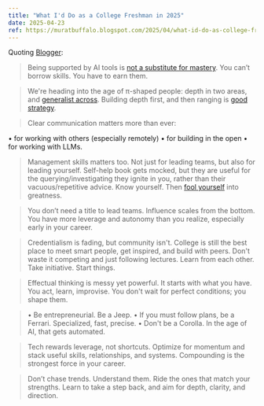 ```yaml
---
title: "What I'd Do as a College Freshman in 2025"
date: 2025-04-23
ref: https://muratbuffalo.blogspot.com/2025/04/what-id-do-as-college-freshman.html?utm_source=tldrnewsletter
---
```



Quoting [Blogger](https://muratbuffalo.blogspot.com/2025/04/what-id-do-as-college-freshman.html?utm_source=tldrnewsletter):

> Being supported by AI tools is [not a substitute for mastery](https://muratbuffalo.blogspot.com/2018/03/master-your-tools.html). You can’t borrow skills. You have to earn them.

> We're heading into the age of π-shaped people: depth in two areas, and [generalist across](https://muratbuffalo.blogspot.com/2019/06/book-review-range-why-generalists.html  ). Building depth first, and then ranging is [good strategy](https://muratbuffalo.blogspot.com/2024/01/recent-reads.html).

> Clear communication matters more than ever:

•   for working with others (especially remotely)
•   for building in the open
•   for working with LLMs.

> Management skills matters too. Not just for leading teams, but also for leading yourself. Self-help book gets mocked, but they are useful for the querying/investigating they ignite in you, rather than their vacuous/repetitive advice. Know yourself. Then [fool yourself](https://muratbuffalo.blogspot.com/2016/01/fool-yourself.html) into greatness.

> You don’t need a title to lead teams. Influence scales from the bottom. You have more leverage and autonomy than you realize, especially early in your career.

> Credentialism is fading, but community isn't. College is still the best place to meet smart people, get inspired, and build with peers. Don't waste it competing and just following lectures. Learn from each other. Take initiative. Start things.

> Effectual thinking is messy yet powerful. It starts with what you have. You act, learn, improvise. You don't wait for perfect conditions; you shape them.

> •   Be entrepreneurial. Be a Jeep.
•   If you must follow plans, be a Ferrari. Specialized, fast, precise.
•   Don't be a Corolla. In the age of AI, that gets automated.

> Tech rewards leverage, not shortcuts. Optimize for momentum and stack useful skills, relationships, and systems. Compounding is the strongest force in your career.

> Don’t chase trends. Understand them. Ride the ones that match your strengths. Learn to take a step back, and aim for depth, clarity, and direction.